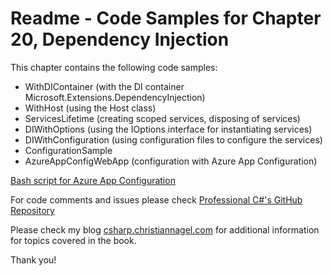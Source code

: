 # Readme - Code Samples for Chapter 20, Dependency Injection

This chapter contains the following code samples:

* WithDIContainer (with the DI container Microsoft.Extensions.DependencyInjection)
* WithHost (using the Host class)
* ServicesLifetime (creating scoped services, disposing of services)
* DIWithOptions (using the IOptions interface for instantiating services)
* DIWithConfiguration (using configuration files to configure the services)
* ConfigurationSample
* AzureAppConfigWebApp (configuration with Azure App Configuration)

[Bash script for Azure App Configuration](prepareappconfig.sh)
 
For code comments and issues please check [Professional C#'s GitHub Repository](https://github.com/ProfessionalCSharp/ProfessionalCSharp7)

Please check my blog [csharp.christiannagel.com](https://csharp.christiannagel.com "csharp.christiannagel.com") for additional information for topics covered in the book.

Thank you!